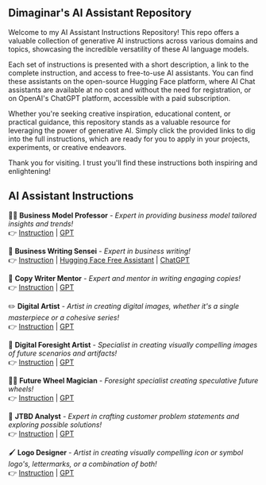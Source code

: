 ## Dimaginar's AI Assistant Repository

Welcome to my AI Assistant Instructions Repository! This repo offers a valuable collection of generative AI instructions across various domains and topics, showcasing the incredible versatility of these AI language models.  

Each set of instructions is presented with a short description, a link to the complete instruction, and access to free-to-use AI assistants. You can find these assistants on the open-source Hugging Face platform, where AI Chat assistants are available at no cost and without the need for registration, or on OpenAI's ChatGPT platform, accessible with a paid subscription.  

Whether you're seeking creative inspiration, educational content, or practical guidance, this repository stands as a valuable resource for leveraging the power of generative AI. Simply click the provided links to dig into the full instructions, which are ready for you to apply in your projects, experiments, or creative endeavors.  

Thank you for visiting. I trust you'll find these instructions both inspiring and enlightening!  


## AI Assistant Instructions

👨‍🏫 **Business Model Professor** - _Expert in providing business model tailored insights and trends!_  
👉 [Instruction](https://github.com/dimaginar/GPTs/blob/main/instructions/business-model-professor.txt) | [GPT](https://chat.openai.com/g/g-uV0MvxNzw-business-model-professor)  

📝 **Business Writing Sensei** - _Expert in business writing!_  
👉 [Instruction](https://github.com/dimaginar/GPTs/blob/main/instructions/business-writing-sensei.txt) | [Hugging Face Free Assistant](https://hf.co/chat/assistant/65c5c66b3fdb40314303f703) | [ChatGPT](https://chat.openai.com/g/g-JKbLPimhA-business-writing-sensei)  

📝 **Copy Writer Mentor** - _Expert and mentor in writing engaging copies!_  
👉 [Instruction](https://github.com/dimaginar/GPTs/blob/main/instructions/copy-writer-mentor.txt) | [GPT](https://chat.openai.com/g/g-ID1BcHyoO-copywriter-mentor)  

✏️ **Digital Artist** - _Artist in creating digital images, whether it's a single masterpiece or a cohesive series!_  
👉 [Instruction](https://github.com/dimaginar/GPTs/blob/main/instructions/digital-artist.txt) | [GPT](https://chat.openai.com/g/g-O6ruYrNfi-digital-artist)  

🎨 **Digital Foresight Artist** - _Specialist in creating visually compelling images of future scenarios and artifacts!_  
👉 [Instruction](https://github.com/dimaginar/GPTs/blob/main/instructions/digital-foresight-artist.txt) | [GPT](https://chat.openai.com/g/g-I1BkDg2ZM-digital-foresight-artist)  

🧙‍♂️ **Future Wheel Magician** - _Foresight specialist creating speculative future wheels!_  
👉 [Instruction](https://github.com/dimaginar/GPTs/blob/main/instructions/future-wheel.txt) | [GPT](https://chat.openai.com/g/g-HoCjX9Ywd-future-wheel-magician)  

📝 **JTBD Analyst** - _Expert in crafting customer problem statements and exploring possible solutions!_  
👉 [Instruction](https://github.com/dimaginar/GPTs/blob/main/instructions/jtbd-analyst.txt) | [GPT](https://chat.openai.com/g/g-ZCiuXe9eC-jtbd-analyst)  

🖌️ **Logo Designer** - _Artist in creating visually compelling icon or symbol logo's, lettermarks, or a combination of both!_  
👉 [Instruction](https://github.com/dimaginar/GPTs/blob/main/instructions/logo-designer.txt) | [GPT](https://chat.openai.com/g/g-I9V0kTqHP-logo-designer)  
